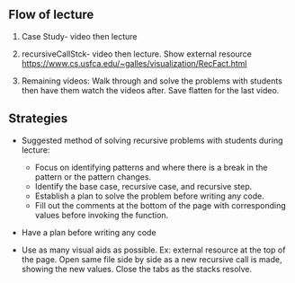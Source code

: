 Flow of lecture
---------------

1.  Case Study- video then lecture

2.  recursiveCallStck- video then lecture. Show external resource https://www.cs.usfca.edu/~galles/visualization/RecFact.html

3.  Remaining videos: Walk through and solve the problems with students then have them watch the videos after. Save flatten for the last video.

Strategies
----------

-   Suggested method of solving recursive problems with students during lecture:
    -   Focus on identifying patterns and where there is a break in the pattern or the pattern changes.
    -   Identify the base case, recursive case, and recursive step.
    -   Establish a plan to solve the problem before writing any code.
    -   Fill out the comments at the bottom of the page with corresponding values before invoking the function.
-   Have a plan before writing any code

-   Use as many visual aids as possible. Ex: external resource at the top of the page. Open same file side by side as a new recursive call is made, showing the new values. Close the tabs as the stacks resolve.

